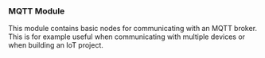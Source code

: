 ### MQTT Module

This module contains basic nodes for communicating with an MQTT broker. This is for example useful when communicating with multiple devices or when building an IoT project.
